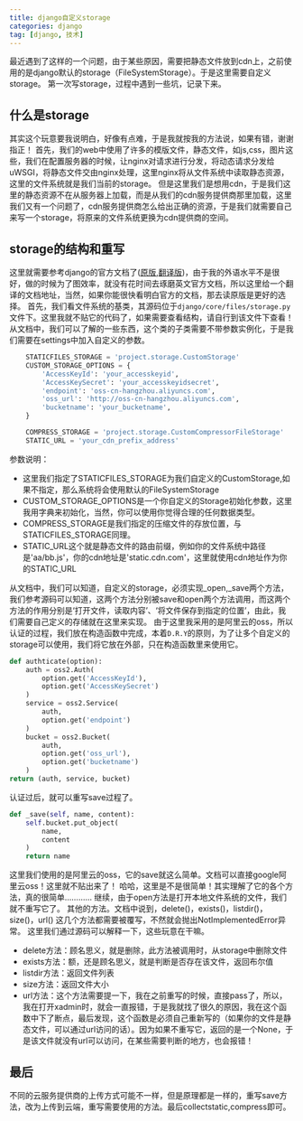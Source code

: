 ```yaml
---
title: django自定义storage
categories: django
tag: [django, 技术]
---
```

最近遇到了这样的一个问题，由于某些原因，需要把静态文件放到cdn上，之前使用的是django默认的storage（FileSystemStorage）。于是这里需要自定义storage。
第一次写storage，过程中遇到一些坑，记录下来。
<!--more-->
## 什么是storage
其实这个玩意要我说明白，好像有点难，于是我就按我的方法说，如果有错，谢谢指正！
首先，我们的web中使用了许多的模版文件，静态文件，如js,css，图片这些，我们在配置服务器的时候，让nginx对请求进行分发，将动态请求分发给uWSGI，将静态文件交由nginx处理，这里nginx将从文件系统中读取静态资源，这里的文件系统就是我们当前的storage。
但是这里我们是想用cdn，于是我们这里的静态资源不在从服务器上加载，而是从我们的cdn服务提供商那里加载，这里我们又有一个问题了，cdn服务提供商怎么给出正确的资源，于是我们就需要自己来写一个storage，将原来的文件系统更换为cdn提供商的空间。
## storage的结构和重写
这里就需要参考django的官方文档了([原版](https://docs.djangoproject.com/en/1.9/howto/custom-file-storage/),[翻译版](http://python.usyiyi.cn/django/howto/custom-file-storage.html))，由于我的外语水平不是很好，做的时候为了图效率，就没有花时间去琢磨英文官方文档，所以这里给一个翻译的文档地址，当然，如果你能很快看明白官方的文档，那去读原版是更好的选择。
首先，我们看文件系统的基类，其源码位于`django/core/files/storage.py`文件下。这里我就不贴它的代码了，如果需要查看结构，请自行到该文件下查看！
从文档中，我们可以了解的一些东西，这个类的子类需要不带参数实例化，于是我们需要在settings中加入自定义的参数。
``` python
    STATICFILES_STORAGE = 'project.storage.CustomStorage'
    CUSTOM_STORAGE_OPTIONS = {
        'AccessKeyId': 'your_accesskeyid',
        'AccessKeySecret': 'your_accesskeyidsecret',
        'endpoint': 'oss-cn-hangzhou.aliyuncs.com',
        'oss_url': 'http://oss-cn-hangzhou.aliyuncs.com',
        'bucketname': 'your_bucketname',
    }

    COMPRESS_STORAGE = 'project.storage.CustomCompressorFileStorage'
    STATIC_URL = 'your_cdn_prefix_address'
```
参数说明：
- 这里我们指定了STATICFILES_STORAGE为我们自定义的CustomStorage,如果不指定，那么系统将会使用默认的FileSystemStorage
- CUSTOM_STORAGE_OPTIONS是一个你自定义的Storage初始化参数，这里我用字典来初始化，当然，你可以使用你觉得合理的任何数据类型。
- COMPRESS_STORAGE是我们指定的压缩文件的存放位置，与STATICFILES_STORAGE同理。
- STATIC_URL这个就是静态文件的路由前缀，例如你的文件系统中路径是'aa/bb.js'，你的cdn地址是'static.cdn.com'，这里就使用cdn地址作为你的STATIC_URL

从文档中，我们可以知道，自定义的storage，必须实现_open,_save两个方法，我们参考源码可以知道，这两个方法分别被save和open两个方法调用，而这两个方法的作用分别是‘打开文件，读取内容’、‘将文件保存到指定的位置’，由此，我们需要自己定义的存储就在这里来实现。
由于这里我采用的是阿里云的oss，所以认证的过程，我们放在构造函数中完成，本着`D.R.Y`的原则，为了让多个自定义的storage可以使用，我们将它放在外部，只在构造函数里来使用它。
``` python
def authticate(option):
    auth = oss2.Auth(
        option.get('AccessKeyId'),
        option.get('AccessKeySecret')
    )
    service = oss2.Service(
        auth,
        option.get('endpoint')
    )
    bucket = oss2.Bucket(
        auth,
        option.get('oss_url'),
        option.get('bucketname')
    )
return (auth, service, bucket)
```
认证过后，就可以重写save过程了。
``` python
def _save(self, name, content):
    self.bucket.put_object(
        name,
        content
    )
    return name
```
这里我们使用的是阿里云的oss，它的save就这么简单。文档可以直接google阿里云oss！这里就不贴出来了！
哈哈，这里是不是很简单！其实理解了它的各个方法，真的很简单…………
继续，由于open方法是打开本地文件系统的文件，我们就不重写它了。
其他的方法。文档中说到，delete()，exists()，listdir()，size()，url() 这几个方法都需要被覆写，不然就会抛出NotImplementedError异常。
这里我们通过源码可以解释一下，这些玩意在干嘛。
- delete方法：顾名思义，就是删除，此方法被调用时，从storage中删除文件
- exists方法：额，还是顾名思义，就是判断是否存在该文件，返回布尔值
- listdir方法：返回文件列表
- size方法：返回文件大小
- url方法：这个方法需要提一下，我在之前重写的时候，直接pass了，所以，我在打开xadmin时，就会一直报错，于是我就找了很久的原因，我在这个函数中下了断点，最后发现，这个函数是必须自己重新写的（如果你的文件是静态文件，可以通过url访问的话）。因为如果不重写它，返回的是一个None，于是该文件就没有url可以访问，在某些需要判断的地方，也会报错！

## 最后
不同的云服务提供商的上传方式可能不一样，但是原理都是一样的，重写save方法，改为上传到云端，重写需要使用的方法。最后collectstatic,compress即可。
